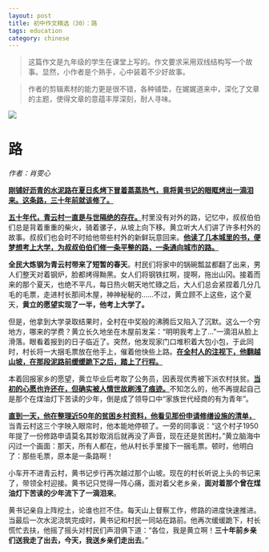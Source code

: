 ```yaml
---
layout: post
title: 初中作文精选（30）：路
tags: education
category: chinese
---
```


> 这篇作文是九年级的学生在课堂上写的。作文要求采用双线结构写一个故事。显然，小作者是个熟手，心中装着不少好故事。

> 作者的剪辑素材的能力更是很不错，各种铺垫，在娓娓道来中，深化了文章的主题，使得文章的意蕴丰厚深刻，耐人寻味。

![](https://crsando.github.io/images/2025-01-06/export_l8z04s.png)
              
# 路

*作者：肖雯心*

<u>**刚铺好沥青的水泥路在夏日炙烤下冒着蒸蒸热气，竟将黄书记的眼眶烤出一滴泪来。这条路，三十年前就该修了。**</u>

<u>**五十年代，青云村一直是与世隔绝的存在。**</u>村里没有对外的路，记忆中，叔叔伯伯们总是背着重重的柴火，骑着骡子，从坡上向下移。黄立听大人们讲了许多村外的故事。叔叔们也会时不时给他带些村外的新鲜玩意回来。<u>**他读了几本城里的书，便梦想考上大学，为叔叔伯伯们修一条平整的路，一条通向城市的路。**</u>

**全民大炼钢为青云村带来了短暂的春天**。村民们将家中的锅碗瓢盆都翻了出来，男人们整天对着钢炉，脸都烤得黝黑。女人们将钢铁扛啊，提啊，拖出山冈。接着而来的那个夏天，也绝不平凡，每日热火朝天地忙碌之后，大人们总会紧捏着几分几毛的毛票，走进村长那间木屋，神神秘秘的……不过，黄立顾不上这些，这个夏天，**黄立的愿望实现了一半，他考上大学了。**

但是，他拿到大学录取结果时，全村在中奖般的沸腾后又陷入了沉默。这么一个穷地方，哪来的学费？黄立长久地坐在木屋前发呆：“明明我考上了…”一滴泪从脸上滑落。眼看着报到的日子临近了。突然，他发现家门口堆积着大包小包，于此同时，村长将一大捆毛票放在他手上，催着他快些上路。<u>**在全村人的注视下，他翻越山坡，在那段泥路前缓缓跪下之后，踏上了行程。**</u>

本着回报家乡的愿望，黄立毕业后考取了公务员，因表现优秀被下派农村扶贫。<u>**当初的心愿也许还在，但确实被人情世故刷浅了痕迹。**</u>不知怎么的，他不再提起自己是那个在煤油灯下苦读的少年，倒是成了领导口中“家族世代经商的有为青年”。

<u>**直到一天，他在整理近50年的贫困乡村资料，他看见那份申请修缮设施的清单，**</u>当青云村这三个字映入眼帘时，他本能地停顿了。一旁的同事说：“这个村子1950年提了一份修路申请莫名其妙取消后就再没了声音，现在还是贫困村。”黄立脑海中闪过一个画面：那天，所有人都在，他从村长手里接下一捆毛票。顿时，他明白了：那些毛票，原本是一条路啊！

小车开不进青云村，黄书记步行再次越过那个山坡。现在的村长听说上头的书记来了，带领全村迎接。黄书记只觉得一阵心痛，面对着父老乡亲，**面对着那个曾在煤油灯下苦读的少年流下了一滴泪来**。

黄书记亲自上阵挖土，论谁也拦不住。每天山上督察工作，修路的进度快速推进。当最后一次水泥浇筑完成时，黄书记和村民一同站在路前。他再次缓缓跪下，村长慌忙去扶，他摇了摇头对村民们声泪俱下道：“各位，我是黄立啊！**三十年前乡亲们送我走了出去，今天，我送乡亲们走出去**。”